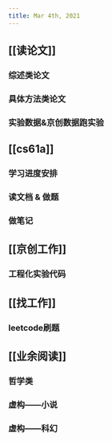 ```yaml
---
title: Mar 4th, 2021
---
```


## [[读论文]]
### 综述类论文
### 具体方法类论文
### 实验数据&京创数据跑实验
## [[cs61a]]
### 学习进度安排
### 读文档 & 做题
### 做笔记
## [[京创工作]]
### 工程化实验代码
## [[找工作]]
### leetcode刷题
## [[业余阅读]]
### 哲学类
### 虚构——小说
### 虚构——科幻
##
